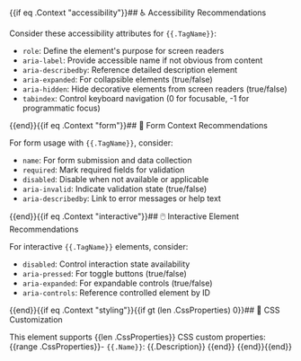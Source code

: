 {{if eq .Context "accessibility"}}## ♿ Accessibility Recommendations

Consider these accessibility attributes for `{{.TagName}}`:
- `role`: Define the element's purpose for screen readers
- `aria-label`: Provide accessible name if not obvious from content
- `aria-describedby`: Reference detailed description element
- `aria-expanded`: For collapsible elements (true/false)
- `aria-hidden`: Hide decorative elements from screen readers (true/false)
- `tabindex`: Control keyboard navigation (0 for focusable, -1 for programmatic focus)

{{end}}{{if eq .Context "form"}}## 📝 Form Context Recommendations

For form usage with `{{.TagName}}`, consider:
- `name`: For form submission and data collection
- `required`: Mark required fields for validation
- `disabled`: Disable when not available or applicable
- `aria-invalid`: Indicate validation state (true/false)
- `aria-describedby`: Link to error messages or help text

{{end}}{{if eq .Context "interactive"}}## 🖱️ Interactive Element Recommendations

For interactive `{{.TagName}}` elements, consider:
- `disabled`: Control interaction state availability
- `aria-pressed`: For toggle buttons (true/false)
- `aria-expanded`: For expandable controls (true/false)
- `aria-controls`: Reference controlled element by ID

{{end}}{{if eq .Context "styling"}}{{if gt (len .CssProperties) 0}}## 🎨 CSS Customization

This element supports {{len .CssProperties}} CSS custom properties:
{{range .CssProperties}}- `{{.Name}}`: {{.Description}}
{{end}}
{{end}}{{end}}